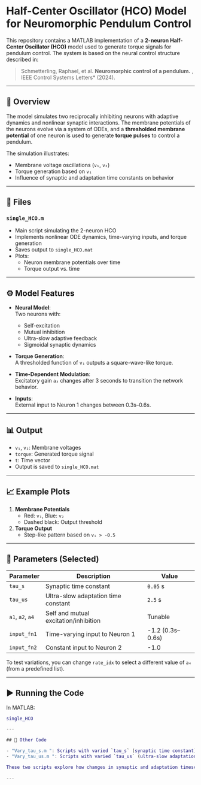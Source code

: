 # Half-Center Oscillator (HCO) Model for Neuromorphic Pendulum Control

This repository contains a MATLAB implementation of a **2-neuron Half-Center Oscillator (HCO)** model used to generate torque signals for pendulum control. The system is based on the neural control structure described in:

> Schmetterling, Raphael, et al. **Neuromorphic control of a pendulum.** , IEEE Control Systems Letters* (2024).

---

## 🔬 Overview

The model simulates two reciprocally inhibiting neurons with adaptive dynamics and nonlinear synaptic interactions. The membrane potentials of the neurons evolve via a system of ODEs, and a **thresholded membrane potential** of one neuron is used to generate **torque pulses** to control a pendulum.

The simulation illustrates:
- Membrane voltage oscillations (`v₁`, `v₂`)
- Torque generation based on `v₁`
- Influence of synaptic and adaptation time constants on behavior

---

## 📁 Files

### `single_HCO.m`
- Main script simulating the 2-neuron HCO
- Implements nonlinear ODE dynamics, time-varying inputs, and torque generation
- Saves output to `single_HCO.mat`
- Plots:
  - Neuron membrane potentials over time
  - Torque output vs. time

---

## ⚙️ Model Features

- **Neural Model**:  
  Two neurons with:
  - Self-excitation
  - Mutual inhibition
  - Ultra-slow adaptive feedback
  - Sigmoidal synaptic dynamics

- **Torque Generation**:  
  A thresholded function of `v₁` outputs a square-wave-like torque.

- **Time-Dependent Modulation**:  
  Excitatory gain `a₃` changes after 3 seconds to transition the network behavior.

- **Inputs**:  
  External input to Neuron 1 changes between 0.3s–0.6s.

---

## 📊 Output

- `v₁`, `v₂`: Membrane voltages  
- `torque`: Generated torque signal  
- `t`: Time vector  
- Output is saved to `single_HCO.mat`

---

## 📈 Example Plots

1. **Membrane Potentials**
   - Red: `v₁`, Blue: `v₂`
   - Dashed black: Output threshold
2. **Torque Output**
   - Step-like pattern based on `v₁ > -0.5`

---

## 🧪 Parameters (Selected)

| Parameter | Description | Value |
|----------|-------------|-------|
| `tau_s` | Synaptic time constant | `0.05` s |
| `tau_us` | Ultra-slow adaptation time constant | `2.5` s |
| `a1`, `a2`, `a4` | Self and mutual excitation/inhibition | Tunable |
| `input_fn1` | Time-varying input to Neuron 1 | -1.2 (0.3s–0.6s) |
| `input_fn2` | Constant input to Neuron 2 | -1.0 |

To test variations, you can change `rate_idx` to select a different value of `a₄` (from a predefined list).

---

## ▶️ Running the Code

In MATLAB:
```matlab
single_HCO

---

## 🧩 Other Code

- "Vary_tau_s.m ": Scripts with varied `tau_s` (synaptic time constant)
- "Vary_tau_us.m ": Scripts with varied `tau_us` (ultra-slow adaptation constant)

These two scripts explore how changes in synaptic and adaptation timescales affect the oscillatory behavior and torque generation of the HCO network. By tuning `tau_s` and `tau_us`, users can investigate network responsiveness, rhythm stability, and phase shifts—providing insights into biologically inspired motor control and temporal processing.

---
